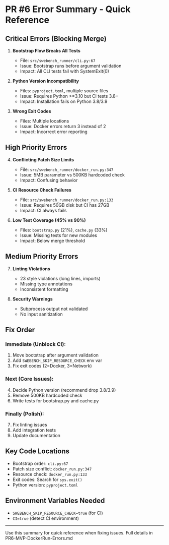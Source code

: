 # PR #6 Error Summary - Quick Reference

## Critical Errors (Blocking Merge)

1. **Bootstrap Flow Breaks All Tests**
   - File: `src/swebench_runner/cli.py:67`
   - Issue: Bootstrap runs before argument validation
   - Impact: All CLI tests fail with SystemExit(0)

2. **Python Version Incompatibility**
   - Files: `pyproject.toml`, multiple source files
   - Issue: Requires Python >=3.10 but CI tests 3.8+
   - Impact: Installation fails on Python 3.8/3.9

3. **Wrong Exit Codes**
   - Files: Multiple locations
   - Issue: Docker errors return 3 instead of 2
   - Impact: Incorrect error reporting

## High Priority Errors

4. **Conflicting Patch Size Limits**
   - File: `src/swebench_runner/docker_run.py:347`
   - Issue: 5MB parameter vs 500KB hardcoded check
   - Impact: Confusing behavior

5. **CI Resource Check Failures**
   - File: `src/swebench_runner/docker_run.py:133`
   - Issue: Requires 50GB disk but CI has 27GB
   - Impact: CI always fails

6. **Low Test Coverage (45% vs 90%)**
   - Files: `bootstrap.py` (21%), `cache.py` (33%)
   - Issue: Missing tests for new modules
   - Impact: Below merge threshold

## Medium Priority Errors

7. **Linting Violations**
   - 23 style violations (long lines, imports)
   - Missing type annotations
   - Inconsistent formatting

8. **Security Warnings**
   - Subprocess output not validated
   - No input sanitization

## Fix Order

### Immediate (Unblock CI):
1. Move bootstrap after argument validation
2. Add `SWEBENCH_SKIP_RESOURCE_CHECK` env var
3. Fix exit codes (2=Docker, 3=Network)

### Next (Core Issues):
4. Decide Python version (recommend drop 3.8/3.9)
5. Remove 500KB hardcoded check
6. Write tests for bootstrap.py and cache.py

### Finally (Polish):
7. Fix linting issues
8. Add integration tests
9. Update documentation

## Key Code Locations

- Bootstrap order: `cli.py:67`
- Patch size conflict: `docker_run.py:347`
- Resource check: `docker_run.py:133`
- Exit codes: Search for `sys.exit()`
- Python version: `pyproject.toml`

## Environment Variables Needed

- `SWEBENCH_SKIP_RESOURCE_CHECK=true` (for CI)
- `CI=true` (detect CI environment)

---

Use this summary for quick reference when fixing issues. Full details in PR6-MVP-DockerRun-Errors.md